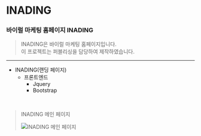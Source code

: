 # INADING

### 바이럴 마케팅 홈페이지 INADING

> INADING은 바이럴 마케팅 홈페이지입니다.  
> 이 프로젝트는 퍼블리싱을 담당하여 제작하였습니다.  

---

- INADING(랜딩 페이지)
    - 프론트엔드
        - Jquery
        - Bootstrap

<br />

> INADING 메인 페이지
>
> <img src="images/gif/inading_main.gif" alt="INADING 메인 페이지" />